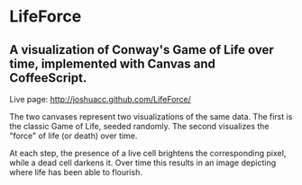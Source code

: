 # LifeForce

## A visualization of Conway's Game of Life over time, implemented with Canvas and CoffeeScript.

Live page: http://joshuacc.github.com/LifeForce/
       
The two canvases represent two visualizations of the same data. The first is the classic Game of Life, seeded randomly. The second visualizes the "force" of life (or death) over time.

At each step, the presence of a live cell brightens the corresponding pixel, while a dead cell darkens it. Over time this results in an image depicting where life has been able to flourish.